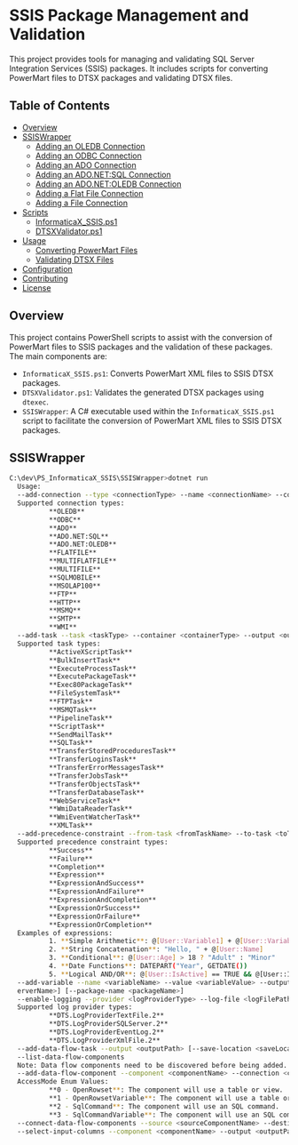 # SSIS Package Management and Validation

This project provides tools for managing and validating SQL Server Integration Services (SSIS) packages. It includes scripts for converting PowerMart files to DTSX packages and validating DTSX files.

## Table of Contents

- [Overview](#overview)
- [SSISWrapper](#ssiswrapper)
  - [Adding an OLEDB Connection](#adding-an-oledb-connection)
  - [Adding an ODBC Connection](#adding-an-odbc-connection)
  - [Adding an ADO Connection](#adding-an-ado-connection)
  - [Adding an ADO.NET:SQL Connection](#adding-an-adonet-sql-connection)
  - [Adding an ADO.NET:OLEDB Connection](#adding-an-adonet-oledb-connection)
  - [Adding a Flat File Connection](#adding-a-flat-file-connection)
  - [Adding a File Connection](#adding-a-file-connection)
- [Scripts](#scripts)
  - [InformaticaX_SSIS.ps1](#informaticax_ssisps1)
  - [DTSXValidator.ps1](#dtsxvalidatorps1)
- [Usage](#usage)
  - [Converting PowerMart Files](#converting-powermart-files)
  - [Validating DTSX Files](#validating-dtsx-files)
- [Configuration](#configuration)
- [Contributing](#contributing)
- [License](#license)

## Overview

This project contains PowerShell scripts to assist with the conversion of PowerMart files to SSIS packages and the validation of these packages. The main components are:

- `InformaticaX_SSIS.ps1`: Converts PowerMart XML files to SSIS DTSX packages.
- `DTSXValidator.ps1`: Validates the generated DTSX packages using `dtexec`.
- `SSISWrapper`: A C# executable used within the `InformaticaX_SSIS.ps1` script to facilitate the conversion of PowerMart XML files to SSIS DTSX packages.

## SSISWrapper

```bash
C:\dev\PS_InformaticaX_SSIS\SSISWrapper>dotnet run
  Usage:
  --add-connection --type <connectionType> --name <connectionName> --connection-string <connectionString> --output <outputPath> [--save-location <saveLocation>] [--server-name <serverName>] [--package-name <packageName>]
  Supported connection types:
          **OLEDB**
          **ODBC**
          **ADO**
          **ADO.NET:SQL**
          **ADO.NET:OLEDB**
          **FLATFILE**
          **MULTIFLATFILE**
          **MULTIFILE**
          **SQLMOBILE**
          **MSOLAP100**
          **FTP**
          **HTTP**
          **MSMQ**
          **SMTP**
          **WMI**
  --add-task --task <taskType> --container <containerType> --output <outputPath> [--save-location <saveLocation>] [--server-name <serverName>] [--package-name <packageName>]
  Supported task types:
          **ActiveXScriptTask**
          **BulkInsertTask**
          **ExecuteProcessTask**
          **ExecutePackageTask**
          **Exec80PackageTask**
          **FileSystemTask**
          **FTPTask**
          **MSMQTask**
          **PipelineTask**
          **ScriptTask**
          **SendMailTask**
          **SQLTask**
          **TransferStoredProceduresTask**
          **TransferLoginsTask**
          **TransferErrorMessagesTask**
          **TransferJobsTask**
          **TransferObjectsTask**
          **TransferDatabaseTask**
          **WebServiceTask**
          **WmiDataReaderTask**
          **WmiEventWatcherTask**
          **XMLTask**
  --add-precedence-constraint --from-task <fromTaskName> --to-task <toTaskName> --constraint-type <constraintType> --expression <expression> --output <outputPath> [--save-location <saveLocation>] [--server-name <serverName>] [--package-name <packageName>]
  Supported precedence constraint types:
          **Success**
          **Failure**
          **Completion**
          **Expression**
          **ExpressionAndSuccess**
          **ExpressionAndFailure**
          **ExpressionAndCompletion**
          **ExpressionOrSuccess**
          **ExpressionOrFailure**
          **ExpressionOrCompletion**
  Examples of expressions:
          1. **Simple Arithmetic**: @[User::Variable1] + @[User::Variable2]
          2. **String Concatenation**: "Hello, " + @[User::Name]
          3. **Conditional**: @[User::Age] > 18 ? "Adult" : "Minor"
          4. **Date Functions**: DATEPART("Year", GETDATE())
          5. **Logical AND/OR**: @[User::IsActive] == TRUE && @[User::IsVerified] == TRUE
  --add-variable --name <variableName> --value <variableValue> --output <outputPath> [--save-location <saveLocation>] [--server-name <sRefine commandline for feature-completeness to SSIS DTSX File Building
  erverName>] [--package-name <packageName>]
  --enable-logging --provider <logProviderType> --log-file <logFilePath> --output <outputPath> [--save-location <saveLocation>] [--server-name <serverName>] [--package-name <packageName>]
  Supported log provider types:
          **DTS.LogProviderTextFile.2**
          **DTS.LogProviderSQLServer.2**
          **DTS.LogProviderEventLog.2**
          **DTS.LogProviderXmlFile.2**
  --add-data-flow-task --output <outputPath> [--save-location <saveLocation>] [--server-name <serverName>] [--package-name <packageName>]
  --list-data-flow-components
  Note: Data flow components need to be discovered before being added.
  --add-data-flow-component --component <componentName> --connection <connectionName> --access-mode <accessMode> --sql-command <sqlCommand> --output <outputPath> [--save-location <saveLocation>] [--server-name <serverName>] [--package-name <packageName>]
  AccessMode Enum Values:
          **0 - OpenRowset**: The component will use a table or view.
          **1 - OpenRowsetVariable**: The component will use a table or view name from a variable.
          **2 - SqlCommand**: The component will use an SQL command.
          **3 - SqlCommandVariable**: The component will use an SQL command from a variable.
  --connect-data-flow-components --source <sourceComponentName> --destination <destinationComponentName> --output <outputPath> [--save-location <saveLocation>] [--server-name <serverName>] [--package-name <packageName>]
  --select-input-columns --component <componentName> --output <outputPath> [--save-location <saveLocation>] [--server-name <serverName>] [--package-name <packageName>]
```